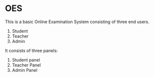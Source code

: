 # OES
This is a basic Online Examination System consisting of three end users. 
1. Student
2. Teacher 
3. Admin

It consists of three panels:
1. Student panel
2. Teacher Panel
3. Admin Panel
